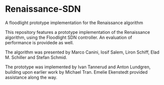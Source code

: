 # Renaissance-SDN
A floodlight prototype implementation for the Renaissance algorithm

This repository features a prototype implementation of the Renaissance algorithm, using the Floodlight SDN controller. An evaluation of performance is providede as well.

The algorithm was presented by Marco Canini, Iosif Salem, Liron Schiff, Elad M. Schiller and Stefan Schmid.

The prototype was implemented by Ivan Tannerud and Anton Lundgren, building upon earlier work by Michael Tran. Emelie Ekenstedt provided assistance along the way.


